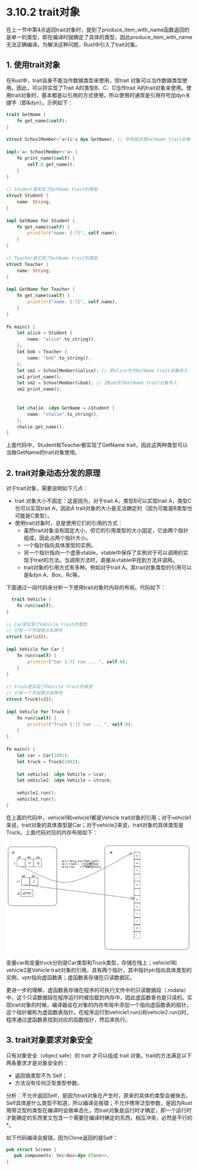 # 3.10.2 trait对象

在上一节中第4点返回trait对象时，提到了produce_item_with_name函数返回的是单一的类型，即在编译时就确定了具体的类型，因此produce_item_with_name无法正确编译。为解决这种问题，Rust中引入了trait对象。

## 1. 使用trait对象

在Rust中，trait自身不能当作数据类型来使用，但trait 对象可以当作数据类型使用。因此，可以将实现了Trait A的类型B、C、D当作trait A的trait对象来使用。使用trait对象时，基本都是以引用的方式使用，所以使用时通常是引用符号加dyn关键字（即&dyn）。示例如下：
```Rust
trait GetName {
    fn get_name(&self);
}

struct SchoolMember<'a>(&'a dyn GetName); // 学校成员是GetName trait对象

impl<'a> SchoolMember<'a> {
    fn print_name(&self) {
        self.0.get_name();
    }
}

// Student是实现了GetName trait的类型
struct Student {
    name: String,
}

impl GetName for Student {
    fn get_name(&self) {
        println!("name: {:?}", self.name);
    }
}

// Teacher是实现了GetName trait的类型
struct Teacher {
    name: String,
}

impl GetName for Teacher {
    fn get_name(&self) {
        println!("name: {:?}", self.name);
    }
}

fn main() {
    let alice = Student {
        name: "alice".to_string(),
    };
    let bob = Teacher {
        name: "bob".to_string(),
    };
    let sm1 = SchoolMember(&alice); // 把alice作为GetName trait对象传入
    sm1.print_name();
    let sm2 = SchoolMember(&bob); // 把bob作为GetName trait对象传入
    sm2.print_name();


    let chalie: &dyn GetName = &Student {
        name: "chalie".to_string(),
    };
    chalie.get_name();
}
```
上面代码中，Student和Teacher都实现了GetName trait，因此这两种类型可以当做GetName的trait对象使用。

## 2. trait对象动态分发的原理

对于trait对象，需要说明如下几点：

- trait 对象大小不固定：这是因为，对于trait A，类型B可以实现trait A，类型C也可以实现trait A，因此A trait对象的大小是无法确定的（因为可能是B类型也可能是C类型）。 
- 使用trait对象时，总是使用它们的引用的方式：
  - 虽然trait对象没有固定大小，但它的引用类型的大小固定，它由两个指针组成，因此占两个指针大小。
  - 一个指针指向具体类型的实例。
  - 另一个指针指向一个虚表vtable，vtable中保存了实例对于可以调用的实现于trait的方法。当调用方法时，直接从vtable中找到方法并调用。
  - trait对象的引用方式有多种。例如对于trait A，其trait对象类型的引用可以是&dyn A、Box<dyn A>、Rc<dyn A>等。

下面通过一段代码来分析一下使用trait对象时内存的布局。代码如下：
```Rust
  trait Vehicle {
    fn run(&self);
}

// Car是实现了Vehicle trait的类型
// 只有一个字段表示车牌号
struct Car(u32);

impl Vehicle for Car {
    fn run(&self) {
        println!("Car {:?} run ... ", self.0);
    }
}

// truck是实现了Vehicle trait的类型
// 只有一个字段表示车牌号
struct Truck(u32);

impl Vehicle for Truck {
    fn run(&self) {
        println!("Truck {:?} run ... ", self.0);
    }
}

fn main() {
    let car = Car(1001);
    let truck = Truck(1002);

    let vehicle1: &dyn Vehicle = &car;
    let vehicle2: &dyn Vehicle = &truck;

    vehicle1.run();
    vehicle2.run();
}
```  
在上面的代码中，vehicle1和vehicle1都是Vehicle trait对象的引用；对于vehicle1来说，trait对象的具体类型是Car；对于vehicle2来说，trait对象的具体类型是Truck。上面代码对应的内存布局如下：

  ![注释](../../assets/13.png)
  
变量car和变量truck分别是Car类型和Truck类型，存储在栈上；vehicle1和vehicle2是Vehicle trait对象的引用，具有两个指针，其中指针ptr指向具体类型的实例，vptr指向虚函数表；虚函数表存储在只读数据区。
  
更进一步的理解，虚函数表存储在程序的可执行文件中的只读数据段（.rodata）中，这个只读数据段在程序运行时被加载到内存中，因此虚函数表也是只读的。实现trait对象的时候，编译器会在对象的内存布局中添加一个指向虚函数表的指针，这个指针被称为虚函数表指针。在程序运行到vehicle1.run()和vehicle2.run()时，程序通过虚函数表找到对应的函数指针，然后来执行。

## 3. trait对象要求对象安全
  
只有对象安全（object safe）的 trait 才可以组成 trait 对象。trait的方法满足以下两条要求才是对象安全的：
- 返回值类型不为 Self；
- 方法没有任何泛型类型参数。

分析：不允许返回Self，是因为trait对象在产生时，原来的具体的类型会被抹去，Self具体是什么类型不知道，所以编译会报错；不允许携带泛型参数，是因为Rust用带泛型的类型在编译时会做单态化，而trait对象是运行时才确定，即一个运行时才能确定的东西里又包含一个需要在编译时确定的东西，相互冲突，必然是不行的*。

如下代码编译会报错，因为Clone返回的是Self：
```Rust
pub struct Screen {
   pub components: Vec<Box<dyn Clone>>,
} 
```
